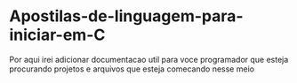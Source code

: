 # Apostilas-de-linguagem-para-iniciar-em-C
Por aqui irei adicionar documentacao util para voce programador que esteja procurando projetos e arquivos que esteja comecando nesse meio
